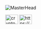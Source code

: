 ![MasterHead](https://cdn.dribbble.com/users/192882/screenshots/4659605/dribbble-animation.gif)







<p align="left">
<a href="https://twitter.com/crypto_hub_web3" target="blank"><img align="center" src="https://raw.githubusercontent.com/rahuldkjain/github-profile-readme-generator/master/src/images/icons/Social/twitter.svg" alt="crypto_hub_web3" height="30" width="40" /></a>
<a href="https://linkedin.com/in/https://www.linkedin.com/company/crypto-hub-agency/" target="blank"><img align="center" src="https://raw.githubusercontent.com/rahuldkjain/github-profile-readme-generator/master/src/images/icons/Social/linked-in-alt.svg" alt="https://www.linkedin.com/company/crypto-hub-agency/" height="30" width="40" /></a>
</p>



